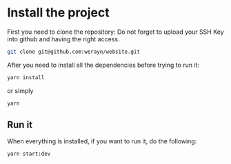 # Install the project

First you need to clone the repository:
Do not forget to upload your SSH Key into github and having the right access.

```bash
git clone git@github.com:werayn/website.git
```

After you need to install all the dependencies before trying to run it:

```bash
yarn install
```

or simply

```bash
yarn
```

## Run it

When everything is installed, if you want to run it, do the following:

```bash
yarn start:dev
```
